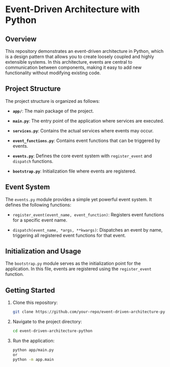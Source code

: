 # Event-Driven Architecture with Python

## Overview

This repository demonstrates an event-driven architecture in Python, which is a design pattern that allows you to create loosely coupled and highly extensible systems. In this architecture, events are central to communication between components, making it easy to add new functionality without modifying existing code.

## Project Structure

The project structure is organized as follows:


- **`app/`**: The main package of the project.

- **`main.py`**: The entry point of the application where services are executed.

- **`services.py`**: Contains the actual services where events may occur.

- **`event_functions.py`**: Contains event functions that can be triggered by events.

- **`events.py`**: Defines the core event system with `register_event` and `dispatch` functions.

- **`bootstrap.py`**: Initialization file where events are registered.

## Event System

The `events.py` module provides a simple yet powerful event system. It defines the following functions:

- `register_event(event_name, event_function)`: Registers event functions for a specific event name.

- `dispatch(event_name, *args, **kwargs)`: Dispatches an event by name, triggering all registered event functions for that event.

## Initialization and Usage

The `bootstrap.py` module serves as the initialization point for the application. In this file, events are registered using the `register_event` function.

## Getting Started

1. Clone this repository:

   ```bash
   git clone https://github.com/your-repo/event-driven-architecture-python.git

2. Navigate to the project directory:
   ```bash
   cd event-driven-architecture-python

3. Run the application:
   ```bash
   python app/main.py
   or
   python -m app.main


